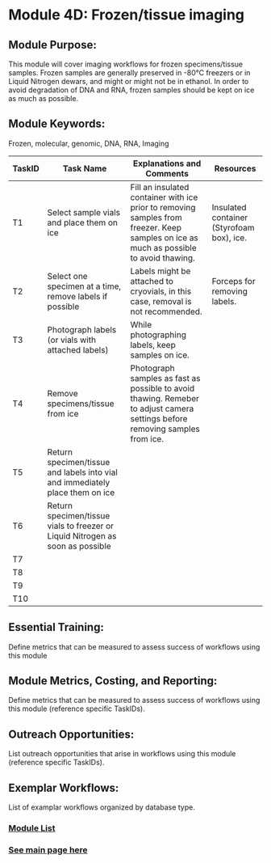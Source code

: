 # Module 4D: Frozen/tissue imaging

## Module Purpose: 
This module will cover imaging workflows for frozen specimens/tissue samples. Frozen samples are generally preserved in -80°C freezers or in Liquid Nitrogen dewars, and might or might not be in ethanol. In order to avoid degradation of DNA and RNA, frozen samples should be kept on ice as much as possible.

## Module Keywords: 
Frozen, molecular, genomic, DNA, RNA, Imaging


| TaskID | Task Name | Explanations and Comments | Resources |
|--------|-----------|---------------------------|-----------|
|T1|Select sample vials and place them on ice |Fill an insulated container with ice prior to removing samples from freezer. Keep samples on ice as much as possible to avoid thawing.| Insulated container (Styrofoam box), ice.|
|T2|Select one specimen at a time, remove labels if possible|Labels might be attached to cryovials, in this case, removal is not recommended.|Forceps for removing labels.|
|T3|Photograph labels (or vials with attached labels)|While photographing labels, keep samples on ice.||
|T4|Remove specimens/tissue from ice|Photograph samples as fast as possible to avoid thawing. Remeber to adjust camera settings before removing samples from ice.||
|T5|Return specimen/tissue and labels into vial and immediately place them on ice|||
|T6|Return specimen/tissue vials to freezer or Liquid Nitrogen as soon as possible|||
|T7||||
|T8||||
|T9||||
|T10||||



## Essential Training: 
Define metrics that can be measured to assess success of workflows using this module

## Module Metrics, Costing, and Reporting: 
Define metrics that can be measured to assess success of workflows using this module (reference specific TaskIDs).

## Outreach Opportunities: 
List outreach opportunities that arise in workflows using this module (reference specific TaskIDs).

## Exemplar Workflows: 
List of examplar workflows organized by database type.

### [Module List](https://entcollnet.github.io/BugFlow/modules/)
### [See main page here](https://entcollnet.github.io/BugFlow/)
